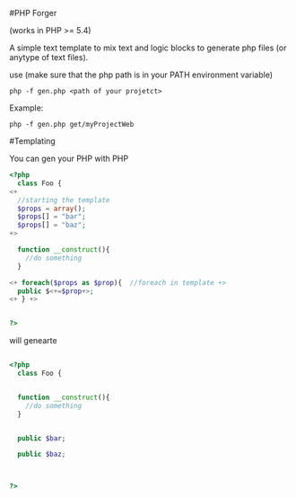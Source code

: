 #PHP Forger

(works in PHP >= 5.4)

A simple text template to mix text and logic blocks to generate php files (or anytype of text files).

use (make sure that the php path is in your PATH environment variable)

```shell
php -f gen.php <path of your projetct>
```

Example:
  ```shell
  php -f gen.php get/myProjectWeb
```


#Templating

You can gen your PHP with PHP

```php
<?php
  class Foo {
<+
  //starting the template
  $props = array();
  $props[] = "bar";
  $props[] = "baz";
+>

  function __construct(){
    //do something
  }

<+ foreach($props as $prop){  //foreach in template +>
  public $<+=$prop+>;
<+ } +>


?>

```


will genearte


```php

<?php
  class Foo {


  function __construct(){
    //do something
  }


  public $bar;

  public $baz;



?>

```
